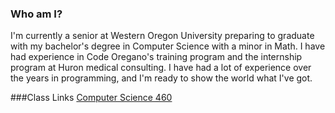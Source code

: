 ### Who am I?
I'm currently a senior at Western Oregon University preparing to graduate with my bachelor's degree in Computer Science with a minor in Math. I have had experience in Code Oregano's training program and the internship program at Huron medical consulting. I have had a lot of experience over the years in programming, and I'm ready to show the world what I've got.

###Class Links
[Computer Science 460](portfolio/cls-cs460.md)